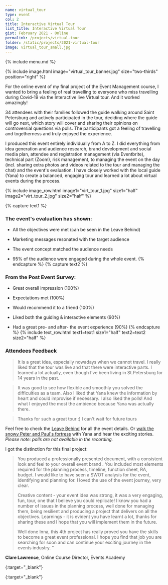 ```yaml
---
name: virtual_tour
type: event
col: 2
title: Interactive Virtual Tour
list_title: Interactive Virtual Tour
gist: February 2021 - Online
permalink: /projects/virtual-tour
folder: /static/projects/2021-virtual-tour
image: virtual_tour_small.jpg
---
```


{% include menu.md %}

{% 
include image.html 
    image="virtual_tour_banner.jpg" 
    size="two-thirds" 
    position="right" 
%}

For the online event of my final project of the Event Management course, I wanted to bring a feeling of real travelling to everyone who miss travelling during Covid-19 via the Interactive live Virtual tour. And it worked amazingly!

34 attendees with their families followed the guide walking around Saint Petersburg and actively participated in the tour, deciding where the guide will go next, which story will cover and sharing their opinions on controversial questions via polls. The participants got a feeling of travelling and togetherness and truly enjoyed the experience.


I produced this event entirely individually from A to Z. I did everything from idea generation and audience research, brand development and social media plan, attendee and registration management (via Eventbrite), technical part (Zoom), risk management, to managing the event on the day (incl. sharing extra photos and videos related to the tour and managing the chat) and the event's evaluation. I have closely worked with the local guide (Yana) to create a balanced, engaging tour and learned a lot about virtual events during the process.

{% include image_row.html 
    image1="virt_tour_1.jpg" size1="half"
    image2="virt_tour_2.jpg" size2="half"
%}

{% capture text1 %}
### The event's evaluation has shown:

- All the objectives were met (can be seen in the Leave Behind)

- Marketing messages resonated with the target audience

- The event concept matched the audience needs

- 95% of the audience were engaged during the whole event.
{% endcapture %}
{% capture text2 %}
### From the Post Event Survey:

- Great overall impression (100%)

- Expectations met (100%)

- Would recommend it to a friend (100%)

- Liked both the guiding & interactive elements (90%)

- Had a great pre- and after- the event experience (90%)
{% endcapture %}
{% include text_row.html 
    text1=text1 size1="half"
    text2=text2 size2="half"
%}

### Attendees Feedback

> It is a great idea, especially nowadays when we cannot travel. I really liked that the tour was live and that there were interactive parts. I learned a lot actually, even though I’ve been living in St.Petersburg for 14 years in the past.

> It was good to see how flexible and smoothly you solved the difficulties as a team. Also I liked that Yana knew the information by heart and could improvise if necessary. I also liked the polls! And what I enjoyed the most the ambience because Yana was actually there.

> Thanks for such a great tour :) I can't wait for future tours

Feel free to check the [Leave Behind][leave_behind] for all the event details.
Or [walk the snowy Peter and Paul's fortress][youtube_video] with Yana and hear the exciting stories.
<br/>_Please note: polls are not available in the recording._

I got the distinction for this final project:

> You produced a professionally presented document, with a consistent look and feel to your overall event brand . You included most elements required for the planning process, timeline, function sheet, RA, budget. I would like to have seen a SWOT analysis for the event, identifying and planning for. I loved the use of the event journey, very clear. 
>
> Creative content - your event idea was strong, it was a very engaging, fun, tour, one that I believe you could replicate! I know you had a number of issues in the planning process, well done for managing them, being resilient and producing a project that delivers on all the objectives.
> Learnings - it is evident you have learnt a lot, thanks for sharing these and I hope that you will implement them in the future.
> 
> Well done Inna, this 4th project has really proved you have the skills to become a great event professional. I hope you find that job you are searching for soon and can continue your exciting journey in the events industry. "

**Clare Lawrence**, Online Course Director, Events Academy

[leave_behind]: /static/projects/2021-virtual-tour/LeaveBehind_VurtualTour.pdf "Download PDF"
{:target="_blank"}

[youtube_video]: https://www.youtube.com/watch?v=gDSmq4RMhUk "See the video"
{:target="_blank"}
